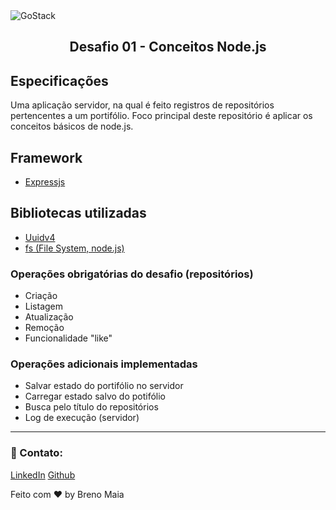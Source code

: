 
<img alt="GoStack" src="https://storage.googleapis.com/golden-wind/bootcamp-gostack/header-desafios.png" />
<h2 align="center">
  Desafio 01 - Conceitos Node.js
</h2>

## Especificações
  Uma aplicação servidor, na qual é feito registros de repositórios pertencentes a um portifólio. Foco principal deste repositório é aplicar os conceitos básicos de node.js.

## Framework
- [Expressjs](https://expressjs.com/pt-br/)

## Bibliotecas utilizadas
 - [Uuidv4](https://github.com/thenativeweb/uuidv4)
 - [fs (File System, node.js)](https://nodejs.org/api/fs.html)
 
  
  ### Operações obrigatórias do desafio (repositórios)
   - Criação
   - Listagem
   - Atualização
   - Remoção
   - Funcionalidade "like"
    
  ### Operações adicionais implementadas
  
  - Salvar estado do portifólio no servidor
  - Carregar estado salvo do potifólio
  - Busca pelo título do repositórios 
  - Log de execução (servidor)
---

### :wave: Contato: 
[LinkedIn](https://www.linkedin.com/in/breno-maia-360240171/)
[Github](https://github.com/BrenoMaia98)

Feito com ❤ by Breno Maia 
